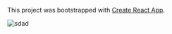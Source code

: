 This project was bootstrapped with [Create React App](https://github.com/facebook/create-react-app).

![sdad](https://user-images.githubusercontent.com/20629139/47841174-beb9bd80-dd86-11e8-96a7-14a57434a7e9.PNG)
